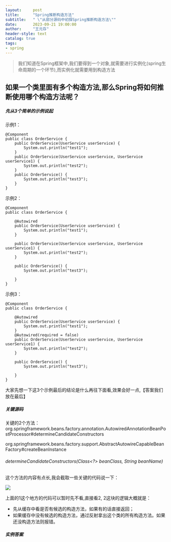 ```yaml
---
layout:     post
title:      "Spring推断构造方法"
subtitle:   " \"从部分源码中初探Spring推断构造方法\""
date:       2023-09-21 19:00:00
author:     "王元存"
header-style: text
catalog: true
tags:
- spring
---
```


>我们知道在Spring框架中,我们要得到一个对象,就需要进行实例化(spring生命周期的一个环节),而实例化就需要用到构造方法

如果一个类里面有多个构造方法,那么Spring将如何推断使用哪个构造方法呢？
------

##### 先从3个简单的示例说起
示例1：
```
@Component
public class OrderService {
	public OrderService(UserService userService) {
		System.out.println("test1");
	}
	public OrderService(UserService userService, UserService userService1) {
		System.out.println("test2");
	}
	public OrderService() {
		System.out.println("test3");
	}
}
```
示例2：
```
@Component
public class OrderService {

	@Autowired
	public OrderService(UserService userService) {
		System.out.println("test1");
	}

	public OrderService(UserService userService, UserService userService1) {
		System.out.println("test2");
	}

	public OrderService() {
		System.out.println("test3");

	}
}
```
示例3：
```
@Component
public class OrderService {

	@Autowired
	public OrderService(UserService userService) {
		System.out.println("test1");
	}
	@Autowired(required = false)
	public OrderService(UserService userService, UserService userService1) {
		System.out.println("test2");
	}

	public OrderService() {
		System.out.println("test3");

	}
}
```
大家先想一下这3个示例最后的结论是什么再往下面看,效果会好一点,【答案我们放在最后】

##### 关键源码
关键的2个方法：
org.springframework.beans.factory.annotation.AutowiredAnnotationBeanPostProcessor#determineCandidateConstructors

org.springframework.beans.factory.support.AbstractAutowireCapableBeanFactory#createBeanInstance

###### determineCandidateConstructors(Class<?> beanClass, String beanName)

这个方法的内容有点长,我会截取一些关键的代码说一下：

![](http://www.wyctech.work/img/spring/img_6.png)

上面的1这个地方的代码可以暂时先不看,直接看2, 2这块的逻辑大概就是：
- 先从缓存中看是否有候选的构造方法，如果有的话直接返回；
- 如果缓存中没有候选的构造方法，通过反射拿出这个类的所有构造方法。如果还没构造方法则报错。






##### 实例答案


